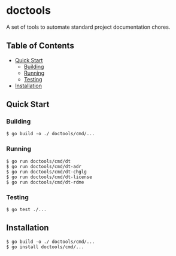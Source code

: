 # doctools

A set of tools to automate standard project documentation chores.


## Table of Contents

- [Quick Start](#quick-start)
	- [Building](#building)
	- [Running](#running)
	- [Testing](#testing)
- [Installation](#installation)


## Quick Start


### Building

```console
$ go build -o ./ doctools/cmd/...
```


### Running

```console
$ go run doctools/cmd/dt
$ go run doctools/cmd/dt-adr
$ go run doctools/cmd/dt-chglg
$ go run doctools/cmd/dt-license
$ go run doctools/cmd/dt-rdme
```


### Testing

```console
$ go test ./...
```


## Installation

```console
$ go build -o ./ doctools/cmd/...
$ go install doctools/cmd/...
```